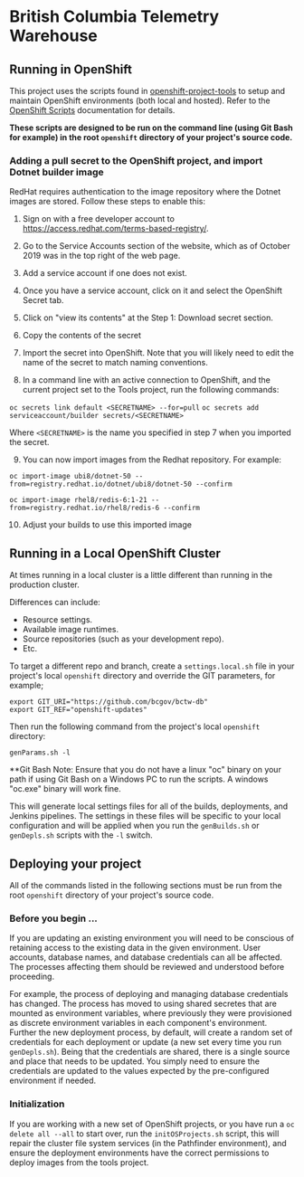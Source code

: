British Columbia Telemetry Warehouse
======================

## Running in OpenShift

This project uses the scripts found in [openshift-project-tools](https://github.com/BCDevOps/openshift-project-tools) to setup and maintain OpenShift environments (both local and hosted).  Refer to the [OpenShift Scripts](https://github.com/BCDevOps/openshift-project-tools/blob/master/bin/README.md) documentation for details.

**These scripts are designed to be run on the command line (using Git Bash for example) in the root `openshift` directory of your project's source code.**

### Adding a pull secret to the OpenShift project, and import Dotnet builder image

RedHat requires authentication to the image repository where the Dotnet images are stored.  Follow these steps to enable this:

1) Sign on with a free developer account to https://access.redhat.com/terms-based-registry/.  

2) Go to the Service Accounts section of the website, which as of October 2019 was in the top right of the web page.

3) Add a service account if one does not exist.

4) Once you have a service account, click on it and select the OpenShift Secret tab.

5) Click on "view its contents" at the Step 1: Download secret section.  

6) Copy the contents of the secret 

7) Import the secret into OpenShift.  Note that you will likely need to edit the name of the secret to match naming conventions.

8) In a command line with an active connection to OpenShift, and the current project set to the Tools project, run the following commands:

`oc secrets link default <SECRETNAME> --for=pull`
`oc secrets add serviceaccount/builder secrets/<SECRETNAME>`

Where `<SECRETNAME>` is the name you specified in step 7 when you imported the secret.

9) You can now import images from the Redhat repository.  For example:

`oc import-image ubi8/dotnet-50 --from=registry.redhat.io/dotnet/ubi8/dotnet-50 --confirm` 

`oc import-image rhel8/redis-6:1-21 --from=registry.redhat.io/rhel8/redis-6 --confirm`

10) Adjust your builds to use this imported image


## Running in a Local OpenShift Cluster

At times running in a local cluster is a little different than running in the production cluster.

Differences can include:
* Resource settings.
* Available image runtimes.
* Source repositories (such as your development repo).
* Etc.

To target a different repo and branch, create a `settings.local.sh` file in your project's local `openshift` directory and override the GIT parameters, for example;
```
export GIT_URI="https://github.com/bcgov/bctw-db"
export GIT_REF="openshift-updates"
```

Then run the following command from the project's local `openshift` directory:
```
genParams.sh -l
```

**Git Bash Note:  Ensure that you do not have a linux "oc" binary on your path if using Git Bash on a Windows PC to run the scripts.  A windows "oc.exe" binary will work fine.

This will generate local settings files for all of the builds, deployments, and Jenkins pipelines.
The settings in these files will be specific to your local configuration and will be applied when you run the `genBuilds.sh` or `genDepls.sh` scripts with the `-l` switch.


## Deploying your project

All of the commands listed in the following sections must be run from the root `openshift` directory of your project's source code.

### Before you begin ...

If you are updating an existing environment you will need to be conscious of retaining access to the existing data in the given environment.  User accounts, database names, and database credentials can all be affected.  The processes affecting them should be reviewed and understood before proceeding.

For example, the process of deploying and managing database credentials has changed.  The process has moved to using shared secretes that are mounted as environment variables, where previously they were provisioned as discrete environment variables in each component's environment.  Further the new deployment process, by default, will create a random set of credentials for each deployment or update (a new set every time you run `genDepls.sh`).  Being that the credentials are shared, there is a single source and place that needs to be updated.  You simply need to ensure the credentials are updated to the values expected by the pre-configured environment if needed.

### Initialization

If you are working with a new set of OpenShift projects, or you have run a `oc delete all --all` to start over, run the `initOSProjects.sh` script, this will repair the cluster file system services (in the Pathfinder environment), and ensure the deployment environments have the correct permissions to deploy images from the tools project.


